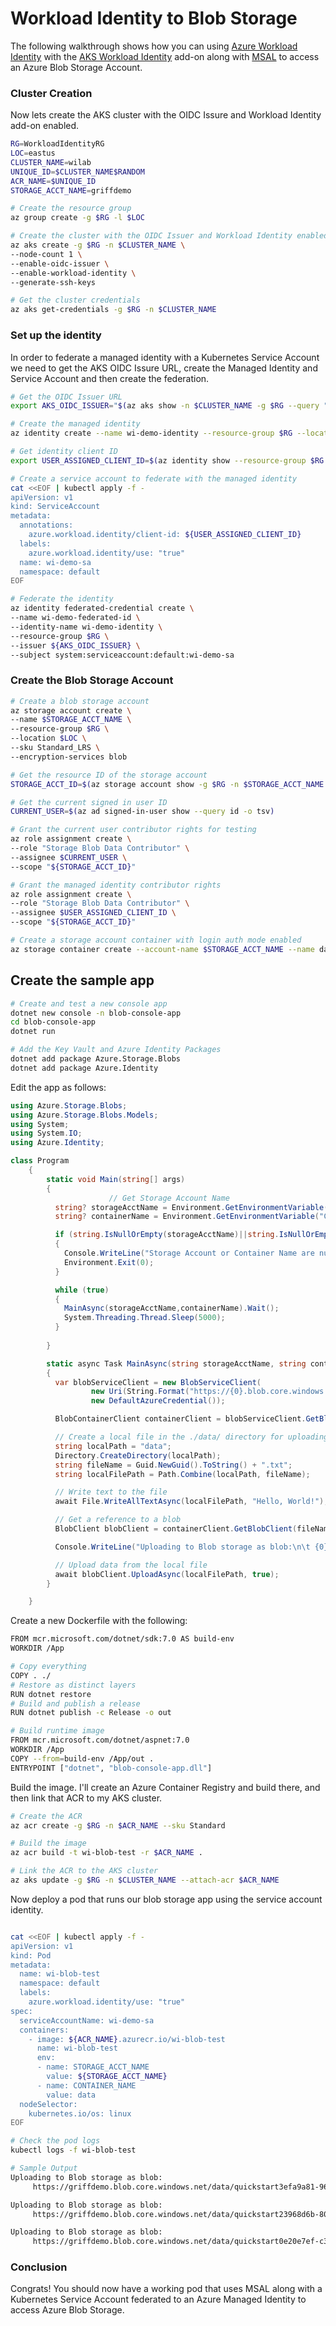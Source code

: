 # Workload Identity to Blob Storage

The following walkthrough shows how you can using [Azure Workload Identity](https://azure.github.io/azure-workload-identity/docs/) with the [AKS Workload Identity](https://learn.microsoft.com/en-us/azure/aks/workload-identity-overview) add-on along with [MSAL](https://learn.microsoft.com/en-us/azure/active-directory/develop/reference-v2-libraries) to access an Azure Blob Storage Account.

### Cluster Creation

Now lets create the AKS cluster with the OIDC Issure and Workload Identity add-on enabled.

```bash
RG=WorkloadIdentityRG
LOC=eastus
CLUSTER_NAME=wilab
UNIQUE_ID=$CLUSTER_NAME$RANDOM
ACR_NAME=$UNIQUE_ID
STORAGE_ACCT_NAME=griffdemo

# Create the resource group
az group create -g $RG -l $LOC

# Create the cluster with the OIDC Issuer and Workload Identity enabled
az aks create -g $RG -n $CLUSTER_NAME \
--node-count 1 \
--enable-oidc-issuer \
--enable-workload-identity \
--generate-ssh-keys

# Get the cluster credentials
az aks get-credentials -g $RG -n $CLUSTER_NAME
```

### Set up the identity 

In order to federate a managed identity with a Kubernetes Service Account we need to get the AKS OIDC Issure URL, create the Managed Identity and Service Account and then create the federation.

```bash
# Get the OIDC Issuer URL
export AKS_OIDC_ISSUER="$(az aks show -n $CLUSTER_NAME -g $RG --query "oidcIssuerProfile.issuerUrl" -otsv)"

# Create the managed identity
az identity create --name wi-demo-identity --resource-group $RG --location $LOC

# Get identity client ID
export USER_ASSIGNED_CLIENT_ID=$(az identity show --resource-group $RG --name wi-demo-identity --query 'clientId' -o tsv)

# Create a service account to federate with the managed identity
cat <<EOF | kubectl apply -f -
apiVersion: v1
kind: ServiceAccount
metadata:
  annotations:
    azure.workload.identity/client-id: ${USER_ASSIGNED_CLIENT_ID}
  labels:
    azure.workload.identity/use: "true"
  name: wi-demo-sa
  namespace: default
EOF

# Federate the identity
az identity federated-credential create \
--name wi-demo-federated-id \
--identity-name wi-demo-identity \
--resource-group $RG \
--issuer ${AKS_OIDC_ISSUER} \
--subject system:serviceaccount:default:wi-demo-sa
```

### Create the Blob Storage Account

```bash
# Create a blob storage account
az storage account create \
--name $STORAGE_ACCT_NAME \
--resource-group $RG \
--location $LOC \
--sku Standard_LRS \
--encryption-services blob

# Get the resource ID of the storage account
STORAGE_ACCT_ID=$(az storage account show -g $RG -n $STORAGE_ACCT_NAME --query id -o tsv)

# Get the current signed in user ID
CURRENT_USER=$(az ad signed-in-user show --query id -o tsv)

# Grant the current user contributor rights for testing
az role assignment create \
--role "Storage Blob Data Contributor" \
--assignee $CURRENT_USER \
--scope "${STORAGE_ACCT_ID}"

# Grant the managed identity contributor rights
az role assignment create \
--role "Storage Blob Data Contributor" \
--assignee $USER_ASSIGNED_CLIENT_ID \
--scope "${STORAGE_ACCT_ID}"

# Create a storage account container with login auth mode enabled
az storage container create --account-name $STORAGE_ACCT_NAME --name data --auth-mode login
```

## Create the sample app

```bash
# Create and test a new console app
dotnet new console -n blob-console-app
cd blob-console-app
dotnet run

# Add the Key Vault and Azure Identity Packages
dotnet add package Azure.Storage.Blobs
dotnet add package Azure.Identity
```

Edit the app as follows:

```csharp
using Azure.Storage.Blobs;
using Azure.Storage.Blobs.Models;
using System;
using System.IO;
using Azure.Identity;

class Program
    {
        static void Main(string[] args)
        {
                      // Get Storage Account Name
          string? storageAcctName = Environment.GetEnvironmentVariable("STORAGE_ACCT_NAME");;
          string? containerName = Environment.GetEnvironmentVariable("CONTAINER_NAME");;

          if (string.IsNullOrEmpty(storageAcctName)||string.IsNullOrEmpty(containerName))
          {
            Console.WriteLine("Storage Account or Container Name are null or empty");
            Environment.Exit(0);
          }

          while (true)
          {
            MainAsync(storageAcctName,containerName).Wait();
            System.Threading.Thread.Sleep(5000);
          }
          
        }

        static async Task MainAsync(string storageAcctName, string containerName)
        {
          var blobServiceClient = new BlobServiceClient(
                  new Uri(String.Format("https://{0}.blob.core.windows.net",storageAcctName)),
                  new DefaultAzureCredential());

          BlobContainerClient containerClient = blobServiceClient.GetBlobContainerClient(containerName);

          // Create a local file in the ./data/ directory for uploading and downloading
          string localPath = "data";
          Directory.CreateDirectory(localPath);
          string fileName = Guid.NewGuid().ToString() + ".txt";
          string localFilePath = Path.Combine(localPath, fileName);

          // Write text to the file
          await File.WriteAllTextAsync(localFilePath, "Hello, World!");

          // Get a reference to a blob
          BlobClient blobClient = containerClient.GetBlobClient(fileName);

          Console.WriteLine("Uploading to Blob storage as blob:\n\t {0}\n", blobClient.Uri);

          // Upload data from the local file
          await blobClient.UploadAsync(localFilePath, true);
        }

    }
```
Create a new Dockerfile with the following:

```bash
FROM mcr.microsoft.com/dotnet/sdk:7.0 AS build-env
WORKDIR /App

# Copy everything
COPY . ./
# Restore as distinct layers
RUN dotnet restore
# Build and publish a release
RUN dotnet publish -c Release -o out

# Build runtime image
FROM mcr.microsoft.com/dotnet/aspnet:7.0
WORKDIR /App
COPY --from=build-env /App/out .
ENTRYPOINT ["dotnet", "blob-console-app.dll"]
```

Build the image. I'll create an Azure Container Registry and build there, and then link that ACR to my AKS cluster.

```bash
# Create the ACR
az acr create -g $RG -n $ACR_NAME --sku Standard

# Build the image
az acr build -t wi-blob-test -r $ACR_NAME .

# Link the ACR to the AKS cluster
az aks update -g $RG -n $CLUSTER_NAME --attach-acr $ACR_NAME
```

Now deploy a pod that runs our blob storage app using the service account identity.

```bash

cat <<EOF | kubectl apply -f -
apiVersion: v1
kind: Pod
metadata:
  name: wi-blob-test
  namespace: default
  labels:
    azure.workload.identity/use: "true"  
spec:
  serviceAccountName: wi-demo-sa
  containers:
    - image: ${ACR_NAME}.azurecr.io/wi-blob-test
      name: wi-blob-test
      env:
      - name: STORAGE_ACCT_NAME
        value: ${STORAGE_ACCT_NAME}
      - name: CONTAINER_NAME
        value: data      
  nodeSelector:
    kubernetes.io/os: linux
EOF

# Check the pod logs
kubectl logs -f wi-blob-test

# Sample Output
Uploading to Blob storage as blob:
	 https://griffdemo.blob.core.windows.net/data/quickstart3efa9a81-9672-4617-a6ff-f11fb93d7c84.txt

Uploading to Blob storage as blob:
	 https://griffdemo.blob.core.windows.net/data/quickstart23968d6b-80c5-4c82-8bcf-860fa00edbd3.txt

Uploading to Blob storage as blob:
	 https://griffdemo.blob.core.windows.net/data/quickstart0e20e7ef-c3ba-4fd3-a3d5-c27579d2ba96.txt
```

### Conclusion

Congrats! You should now have a working pod that uses MSAL along with a Kubernetes Service Account federated to an Azure Managed Identity to access Azure Blob Storage.